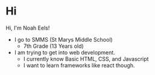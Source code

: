 # Hi
Hi, I'm Noah Eels!
- I go to SMMS (St Marys Middle School)
  - 7th Grade (13 Years old)
- I am trying to get into web development.
  - I currently know Basic HTML, CSS, and Javascript
  - I want to learn frameworks like react though.
